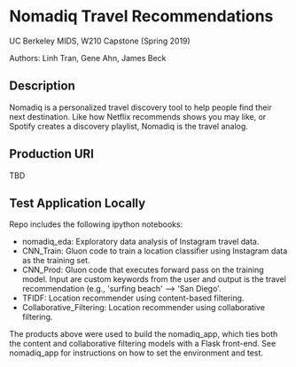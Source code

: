 # Nomadiq Travel Recommendations
UC Berkeley MIDS, W210 Capstone (Spring 2019)

Authors: Linh Tran, Gene Ahn, James Beck

## Description

Nomadiq is a personalized travel discovery tool to help people find their next destination. Like how Netflix recommends shows you may like, or Spotify creates a discovery playlist, Nomadiq is the travel analog.

## Production URl

TBD

## Test Application Locally

Repo includes the following ipython notebooks:
- nomadiq_eda: Exploratory data analysis of Instagram travel data.
- CNN_Train: Gluon code to train a location classifier using Instagram data as the training set.
- CNN_Prod: Gluon code that executes forward pass on the training model. Input are custom keywords from the user and output is the travel recommendation (e.g., 'surfing beach' --> 'San Diego'.
- TFIDF: Location recommender using content-based filtering.
- Collaborative_Filtering: Location recommender using collaborative filtering.

The products above were used to build the nomadiq_app, which ties both the content and collaborative filtering models with a Flask front-end. See nomadiq_app for instructions on how to set the environment and test.


